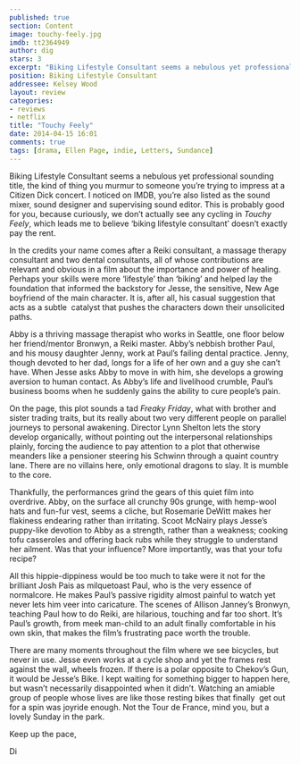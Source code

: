 ```yaml
---
published: true
section: Content
image: touchy-feely.jpg
imdb: tt2364949
author: dig
stars: 3
excerpt: "Biking Lifestyle Consultant seems a nebulous yet professional sounding title, the kind of thing you murmur to someone you're trying to impress at a Citizen Dick concert."
position: Biking Lifestyle Consultant
addressee: Kelsey Wood
layout: review
categories:
- reviews
- netflix
title: "Touchy Feely"
date: 2014-04-15 16:01
comments: true
tags: [drama, Ellen Page, indie, Letters, Sundance]
---
```

<p>Biking Lifestyle Consultant seems a nebulous yet professional sounding title, the kind of thing you murmur to someone you&rsquo;re trying to impress at a Citizen Dick concert. I noticed on IMDB, you&rsquo;re also listed as the sound mixer, sound designer and supervising sound editor. This is probably good for you, because curiously, we don&rsquo;t actually see any cycling in <em>Touchy Feely</em>, which leads me to believe &lsquo;biking lifestyle consultant&rsquo; doesn&rsquo;t exactly pay the rent.</p>
<p>In the credits your name comes after a Reiki consultant, a massage therapy consultant and two dental consultants, all of whose contributions are relevant and obvious in a film about the importance and power of healing. Perhaps your skills were more &lsquo;lifestyle&rsquo; than &lsquo;biking&rsquo; and helped lay the foundation that informed the backstory for Jesse, the sensitive, New Age boyfriend of the main character. It is, after all, his casual suggestion that acts as a subtle&nbsp; catalyst that pushes the characters down their unsolicited paths.&nbsp;</p>
<p>Abby is a thriving massage therapist who works in Seattle, one floor below her friend/mentor Bronwyn, a Reiki master. Abby&rsquo;s nebbish brother Paul, and his mousy daughter Jenny, work at Paul&rsquo;s failing dental practice. Jenny, though devoted to her dad, longs for a life of her own and a guy she can&rsquo;t have. When Jesse asks Abby to move in with him, she develops a growing aversion to human contact. As Abby&rsquo;s life and livelihood crumble, Paul&rsquo;s business booms when he suddenly gains the ability to cure people&rsquo;s pain.&nbsp;</p>
<p>On the page, this plot sounds a tad <em>Freaky Friday</em>, what with brother and sister trading traits, but its really about two very different people on parallel journeys to personal awakening. Director Lynn Shelton lets the story develop organically, without pointing out the interpersonal relationships plainly, forcing the audience to pay attention to a plot that otherwise meanders like a pensioner steering his Schwinn through a quaint country lane. There are no villains here, only emotional dragons to slay. It is mumble to the core.</p>
<p>Thankfully, the performances grind the gears of this quiet film into overdrive. Abby, on the surface all crunchy 90s grunge, with hemp-wool hats and fun-fur vest, seems a cliche, but Rosemarie DeWitt makes her flakiness endearing rather than irritating. Scoot McNairy plays Jesse&rsquo;s puppy-like devotion to Abby as a strength, rather than a weakness; cooking tofu casseroles and offering back rubs while they struggle to understand her ailment. Was that your influence? More importantly, was that your tofu recipe?&nbsp;</p>
<p>All this hippie-dippiness would be too much to take were it not for the brilliant Josh Pais as milquetoast Paul, who is the very essence of normalcore. He makes Paul&rsquo;s passive rigidity almost painful to watch yet never lets him veer into caricature. The scenes of Allison Janney&rsquo;s Bronwyn, teaching Paul how to do Reiki, are hilarious, touching and far too short. It&rsquo;s Paul&rsquo;s growth, from meek man-child to an adult finally comfortable in his own skin, that makes the film&rsquo;s frustrating pace worth the trouble. &nbsp;</p>
<p>There are many moments throughout the film where we see bicycles, but never in use. Jesse even works at a cycle shop and yet the frames rest against the wall, wheels frozen. If there is a polar opposite to Chekov&rsquo;s Gun, it would be Jesse&rsquo;s Bike. I kept waiting for something bigger to happen here, but wasn&rsquo;t necessarily disappointed when it didn&rsquo;t. Watching an amiable group of people whose lives are like those resting bikes that finally&nbsp; get out for a spin was joyride enough. Not the Tour de France, mind you, but a lovely Sunday in the park.&nbsp;</p>
<p>Keep up the pace,</p>
<p>Di</p>
